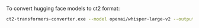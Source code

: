 To convert hugging face models to ct2 format:

```bash
ct2-transformers-converter.exe --model openai/whisper-large-v2 --output_dir models/whisper-large-v2-ct2-f16 --quantization float16
```